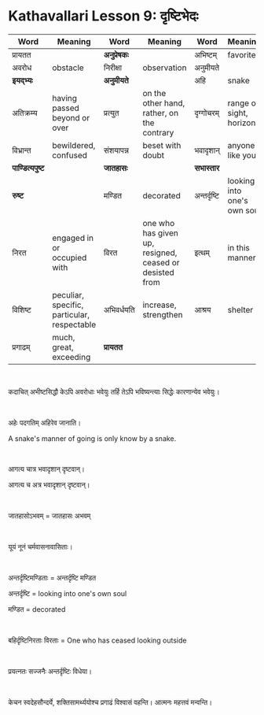 # Kathavallari Lesson 9: दृष्टिभेदः


| Word | Meaning | Word | Meaning | Word | Meaning |
| --- | --- | --- | --- | --- | --- |
| प्रायतत |  | **अनुप्रेषकः** |  | अभिष्टम् | favorite |
| अवरोध | obstacle | निरीक्षा | observation | अनुमीयते |  |
| **इयद्भ्यः** |  | **अनुमीयते** |  | अहि  | snake |
अतिक्रम्य  | having passed beyond or over | प्रत्युत | on the other hand, rather, on the contrary | दृग्गोचरम्  | range of sight, horizon |
| विभ्रान्त | bewildered, confused | संशयापन्न | beset with doubt | भवादृशान् | anyone like you |
| **पाण्डित्यपुष्ट** |  | **जातहासः** |  | **सभास्तार**  |  |
| **रुष्ट** |  | मण्डित  | decorated |  अन्तर्दृष्टि | looking into one's own soul |
| निरत | engaged in or occupied with | विरत | one who has given up, resigned, ceased or desisted from |  इत्थम् | in this manner |
| विशिष्ट | peculiar, specific, particular, respectable | अभिवर्धयति | increase, strengthen | आश्रय  | shelter |
| प्रगाढम् | much, great, exceeding | **प्रायतत** | | | |

<BR>


कदाचित् अभीष्टसिद्धौ केऽपि अवरोधाः भवेयुः तर्हि तेऽपि भविष्यन्त्याः सिद्धेः कारणान्येव भवेयुः।

<BR>

अहेः पदगतिम् अहिरेव जानाति।

A snake's manner of going is only know by a snake.

<BR>

आगत्य चात्र भवादृशान् दृष्टवान्।

आगत्य च अत्र भवादृशान् दृष्टवान्।

<BR>

जातहासोऽभवम् = जातहासः अभवम् 

<BR>

यूयं नूनं चर्मवासनावासिताः।

<BR>

अन्तर्दृष्टिमण्डिताः = अन्तर्दृष्टि मण्डित

अन्तर्दृष्टि = looking into one's own soul

मण्डित = decorated

<BR>

बहिर्दृष्टिनिरताः विरताः = One who has ceased looking outside 

<BR>

प्रयत्नतः सज्जनैः अन्तर्दृष्टिः विधेया।

<BR>

केचन स्वदेहसौन्दर्ये, शक्तिसामर्थ्ययोश्च प्रगाढं विश्वासं वहन्ति। आत्मनः महत्तवं मन्वन्ति।